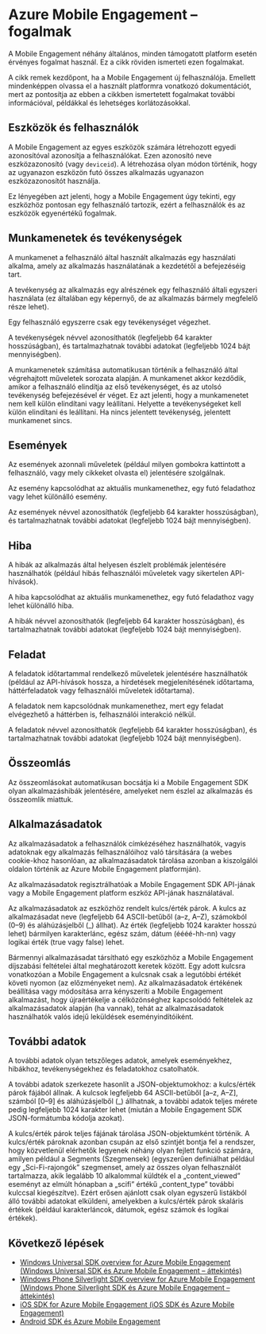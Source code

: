 <properties
    pageTitle="Mobile Engagement – fogalmak | Microsoft Azure"
    description="Azure Mobile Engagement – fogalmak"
    services="mobile-engagement"
    documentationCenter="mobile"
    authors="piyushjo"
    manager="dwrede"
    editor="" />

<tags
    ms.service="mobile-engagement"
    ms.workload="mobile"
    ms.tgt_pltfrm="mobile-android"
    ms.devlang="na"
    ms.topic="get-started-article"
    ms.date="08/19/2016"
    ms.author="piyushjo" />


# Azure Mobile Engagement – fogalmak

A Mobile Engagement néhány általános, minden támogatott platform esetén érvényes fogalmat használ. Ez a cikk röviden ismerteti ezen fogalmakat.

A cikk remek kezdőpont, ha a Mobile Engagement új felhasználója. Emellett mindenképpen olvassa el a használt platformra vonatkozó dokumentációt, mert az pontosítja az ebben a cikkben ismertetett fogalmakat további információval, példákkal és lehetséges korlátozásokkal.

## Eszközök és felhasználók
A Mobile Engagement az egyes eszközök számára létrehozott egyedi azonosítóval azonosítja a felhasználókat. Ezen azonosító neve eszközazonosító (vagy `deviceid`). A létrehozása olyan módon történik, hogy az ugyanazon eszközön futó összes alkalmazás ugyanazon eszközazonosítót használja.

Ez lényegében azt jelenti, hogy a Mobile Engagement úgy tekinti, egy eszközhöz pontosan egy felhasználó tartozik, ezért a felhasználók és az eszközök egyenértékű fogalmak.

## Munkamenetek és tevékenységek
A munkamenet a felhasználó által használt alkalmazás egy használati alkalma, amely az alkalmazás használatának a kezdetétől a befejezéséig tart.

A tevékenység az alkalmazás egy alrészének egy felhasználó általi egyszeri használata (ez általában egy képernyő, de az alkalmazás bármely megfelelő része lehet).

Egy felhasználó egyszerre csak egy tevékenységet végezhet.

A tevékenységek névvel azonosíthatók (legfeljebb 64 karakter hosszúságban), és tartalmazhatnak további adatokat (legfeljebb 1024 bájt mennyiségben).

A munkamenetek számítása automatikusan történik a felhasználó által végrehajtott műveletek sorozata alapján. A munkamenet akkor kezdődik, amikor a felhasználó elindítja az első tevékenységet, és az utolsó tevékenység befejezésével ér véget. Ez azt jelenti, hogy a munkamenetet nem kell külön elindítani vagy leállítani. Helyette a tevékenységeket kell külön elindítani és leállítani. Ha nincs jelentett tevékenység, jelentett munkamenet sincs.

## Események
Az események azonnali műveletek (például milyen gombokra kattintott a felhasználó, vagy mely cikkeket olvasta el) jelentésére szolgálnak.

Az esemény kapcsolódhat az aktuális munkamenethez, egy futó feladathoz vagy lehet különálló esemény.

Az események névvel azonosíthatók (legfeljebb 64 karakter hosszúságban), és tartalmazhatnak további adatokat (legfeljebb 1024 bájt mennyiségben).

## Hiba
A hibák az alkalmazás által helyesen észlelt problémák jelentésére használhatók (például hibás felhasználói műveletek vagy sikertelen API-hívások).

A hiba kapcsolódhat az aktuális munkamenethez, egy futó feladathoz vagy lehet különálló hiba.

A hibák névvel azonosíthatók (legfeljebb 64 karakter hosszúságban), és tartalmazhatnak további adatokat (legfeljebb 1024 bájt mennyiségben).

## Feladat
A feladatok időtartammal rendelkező műveletek jelentésére használhatók (például az API-hívások hossza, a hirdetések megjelenítésének időtartama, háttérfeladatok vagy felhasználói műveletek időtartama).

A feladatok nem kapcsolódnak munkamenethez, mert egy feladat elvégezhető a háttérben is, felhasználói interakció nélkül.

A feladatok névvel azonosíthatók (legfeljebb 64 karakter hosszúságban), és tartalmazhatnak további adatokat (legfeljebb 1024 bájt mennyiségben).

## Összeomlás
Az összeomlásokat automatikusan bocsátja ki a Mobile Engagement SDK olyan alkalmazáshibák jelentésére, amelyeket nem észlel az alkalmazás és összeomlik miattuk.

## Alkalmazásadatok
Az alkalmazásadatok a felhasználók címkézéséhez használhatók, vagyis adatoknak egy alkalmazás felhasználóihoz való társítására (a webes cookie-khoz hasonlóan, az alkalmazásadatok tárolása azonban a kiszolgálói oldalon történik az Azure Mobile Engagement platformján).

Az alkalmazásadatok regisztrálhatóak a Mobile Engagement SDK API-jának vagy a Mobile Engagement platform eszköz API-jának használatával.

Az alkalmazásadatok az eszközhöz rendelt kulcs/érték párok. A kulcs az alkalmazásadat neve (legfeljebb 64 ASCII-betűből (a–z, A–Z), számokból (0–9) és aláhúzásjelből (_) állhat). Az érték (legfeljebb 1024 karakter hosszú lehet) bármilyen karakterlánc, egész szám, dátum (éééé-hh-nn) vagy logikai érték (true vagy false) lehet.

Bármennyi alkalmazásadat társítható egy eszközhöz a Mobile Engagement díjszabási feltételei által meghatározott keretek között. Egy adott kulcsra vonatkozóan a Mobile Engagement a kulcsnak csak a legutóbbi értékét követi nyomon (az előzményeket nem). Az alkalmazásadatok értékének beállítása vagy módosítása arra kényszeríti a Mobile Engagement alkalmazást, hogy újraértékelje a célközönséghez kapcsolódó feltételek az alkalmazásadatok alapján (ha vannak), tehát az alkalmazásadatok használhatók valós idejű leküldések eseményindítóiként.

## További adatok
A további adatok olyan tetszőleges adatok, amelyek eseményekhez, hibákhoz, tevékenységekhez és feladatokhoz csatolhatók.

A további adatok szerkezete hasonlít a JSON-objektumokhoz: a kulcs/érték párok fájából állnak. A kulcsok legfeljebb 64 ASCII-betűből [a–z, A–Z], számból [0–9] és aláhúzásjelből (_) állhatnak, a további adatok teljes mérete pedig legfeljebb 1024 karakter lehet (miután a Mobile Engagement SDK JSON-formátumba kódolja azokat).

A kulcs/érték párok teljes fájának tárolása JSON-objektumként történik. A kulcs/érték pároknak azonban csupán az első szintjét bontja fel a rendszer, hogy közvetlenül elérhetők legyenek néhány olyan fejlett funkció számára, amilyen például a Segments (Szegmensek) (egyszerűen definiálhat például egy „Sci-Fi-rajongók” szegmenset, amely az összes olyan felhasználót tartalmazza, akik legalább 10 alkalommal küldték el a „content_viewed” eseményt az elmúlt hónapban a „scifi” értékű „content_type” további kulccsal kiegészítve). Ezért erősen ajánlott csak olyan egyszerű listákból álló további adatokat elküldeni, amelyekben a kulcs/érték párok skaláris értékek (például karakterláncok, dátumok, egész számok és logikai értékek).

## Következő lépések

- [Windows Universal SDK overview for Azure Mobile Engagement (Windows Universal SDK és Azure Mobile Engagement – áttekintés)](mobile-engagement-windows-store-sdk-overview.md)
- [Windows Phone Silverlight SDK overview for Azure Mobile Engagement (Windows Phone Silverlight SDK és Azure Mobile Engagement – áttekintés)](mobile-engagement-windows-phone-sdk-overview.md)
- [iOS SDK for Azure Mobile Engagement (iOS SDK és Azure Mobile Engagement)](mobile-engagement-ios-sdk-overview.md)
- [Android SDK és Azure Mobile Engagement](mobile-engagement-android-sdk-overview.md)



<!--HONumber=Sep16_HO4-->


